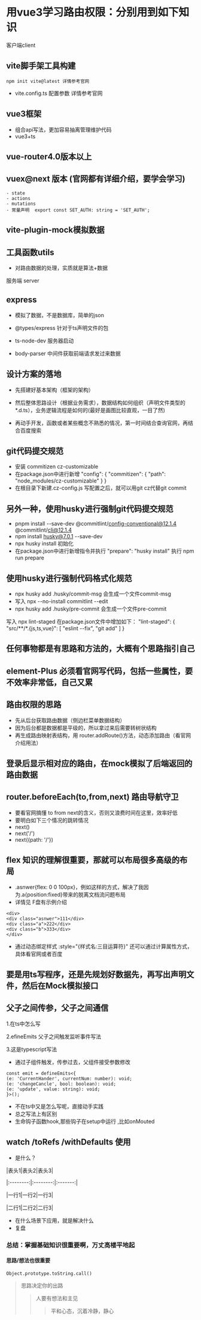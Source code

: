 # 用vue3学习路由权限：分别用到如下知识

客户端client

## vite脚手架工具构建
```
npm init vite@latest 详情参考官网
```
- vite.config.ts  配置参数  详情参考官网

## vue3框架

- 组合api写法，更加容易抽离管理维护代码
- vue3+ts

## vue-router4.0版本以上

## vuex@next 版本  (官网都有详细介绍，要学会学习)
```
- state
- actions
- mutations
- 常量声明  export const SET_AUTH: string = 'SET_AUTH';
```
## vite-plugin-mock模拟数据

## 工具函数utils

- 对路由数据的处理，实质就是算法+数据

服务端 server

## express

- 模拟了数据，不是数据库，简单的json

- @types/express  针对于ts声明文件的包

- ts-node-dev 服务器启动

- body-parser 中间件获取前端请求发过来数据

## 设计方案的落地

- 先搭建好基本架构（框架的架构）

- 然后整体思路设计（根据业务需求），数据结构如何组织（声明文件类型的*.d.ts），业务逻辑流程是如何的(最好是画图比较直观，一目了然)

- 再动手开发，函数或者某些概念不熟悉的情况，第一时间结合查询官网，再结合百度搜索

## git代码提交规范

- 安装 commitizen cz-customizable
- 在package.json中进行新增
"config": {
    "commitizen": {
        "path": "node_modules/cz-customizable"
    }
}
- 在根目录下新建.cz-config.js 写配置之后，就可以用git cz代替git commit

## 另外一种，使用husky进行强制git代码提交规范

- pnpm install --save-dev @commitlint/config-conventional@12.1.4 @commitlint/cli@12.1.4
- npm install husky@7.0.1 --save-dev
- npx husky install  初始化
- 在package.json中进行新增指令并执行
"prepare": "husky install"
执行 npm run prepare

## 使用husky进行强制代码格式化规范

- npx husky add .husky/commit-msg  会生成一个文件commit-msg
- 写入 npx --no-install commitlint --edit
- npx husky add .husky/pre-commit  会生成一个文件pre-commit

写入 npx lint-staged
在package.json文件中增加如下：
"lint-staged": {
    "src/**/*.{js,ts,vue}": [
      "eslint --fix",
      "git add"
    ]
  }

## 任何事物都是有思路和方法的，大概有个思路指引自己

## element-Plus 必须看官网写代码，包括一些属性，要不效率非常低，自己又累

## 路由权限的思路

- 先从后台获取路由数据（侧边栏菜单数据结构）
- 因为后台都是数据都是平级的，所以拿过来后需要转树状结构
- 再生成路由映射表结构，用 router.addRoute()方法，动态添加路由（看官网介绍用法）

## 登录后显示相对应的路由，在mock模拟了后端返回的路由数据

## router.beforeEach(to,from,next)  路由导航守卫

- 要看官网搞懂 to from next的含义，否则又浪费时间在这里，效率好低
- 要明白如下三个情况的跳转情况
- next()
- next('/')
- next({path: '/'})

## flex 知识的理解很重要，那就可以布局很多高级的布局

- .asnwer{flex: 0 0 100px}，例如这样的方式，解决了我因为.a{position:fixed}带来的脱离文档流问题布局
- 详情见 F盘有示例介绍

```
<div>
<div class="asnwer">111</div>
<div class="a">222</div>
<div class="b">333</div>
</div>
```

- 通过动态绑定样式 :style="{样式名:三目运算符}"
还可以通过计算属性方式，具体看官网或者百度

## 要是用ts写程序，还是先规划好数据先，再写出声明文件，然后在Mock模拟接口

## 父子之间传参，父子之间通信

1.在ts中怎么写

2.efineEmits 父子之间触发监听事件写法

3.这是typescript写法

- 通过子组件触发，传参过去，父组件接受参数修改

```
const emit = defineEmits<{
(e: 'CurrentHander', currentNum: number): void;
(e: 'changeCancle', bool: boolean): void;
(e: 'update', value: string): void;
}>();
```
- 不在ts中又是怎么写呢，直接动手实践
- 总之写法上有区别
- 生命钩子函数hook,那些钩子在setup中运行 ,比如onMouted

## watch /toRefs /withDefaults 使用

- 是什么？

|表头1|表头2|表头3|

|:--------:|:--------:|:-------:|

|一行1|一行2|一行3|

|二行1|二行2|二行3|
- 在什么场景下应用，就是解决什么
- 复盘

### 总结：掌握基础知识很重要啊，万丈高楼平地起

#### 思路/想法也很重要
`Object.prototype.toString.call()`
> 思路决定你的出路
>> 人要有想法和主见
>>> 平和心态，沉着冷静，静心
